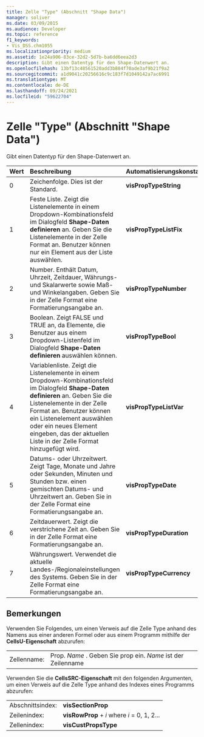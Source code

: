 ```yaml
---
title: Zelle "Type" (Abschnitt "Shape Data")
manager: soliver
ms.date: 03/09/2015
ms.audience: Developer
ms.topic: reference
f1_keywords:
- Vis_DSS.chm1055
ms.localizationpriority: medium
ms.assetid: 1e24a906-83ce-32d2-5d7b-ba6dd6eea2d3
description: Gibt einen Datentyp für den Shape-Datenwert an.
ms.openlocfilehash: 13bf13c48561520add3b884f70ade3af9b21f9a2
ms.sourcegitcommit: a1d9041c20256616c9c183f7d1049142a7ac6991
ms.translationtype: MT
ms.contentlocale: de-DE
ms.lasthandoff: 09/24/2021
ms.locfileid: "59622704"
---
```

# <a name="type-cell-shape-data-section"></a>Zelle "Type" (Abschnitt "Shape Data")

Gibt einen Datentyp für den Shape-Datenwert an.
  
|**Wert**|**Beschreibung**|**Automatisierungskonstante**|
|:-----|:-----|:-----|
|0  <br/> |Zeichenfolge. Dies ist der Standard.  <br/> |**visPropTypeString** <br/> |
|1  <br/> |Feste Liste. Zeigt die Listenelemente in einem Dropdown-Kombinationsfeld im Dialogfeld **Shape-Daten definieren** an. Geben Sie die Listenelemente in der Zelle Format an. Benutzer können nur ein Element aus der Liste auswählen.  <br/> |**visPropTypeListFix** <br/> |
|2  <br/> |Number. Enthält Datum, Uhrzeit, Zeitdauer, Währungs- und Skalarwerte sowie Maß- und Winkelangaben. Geben Sie in der Zelle Format eine Formatierungsangabe an.  <br/> |**visPropTypeNumber** <br/> |
|3  <br/> |Boolean. Zeigt FALSE und TRUE an, da Elemente, die Benutzer aus einem Dropdown-Listenfeld im Dialogfeld **Shape-Daten definieren** auswählen können.  <br/> |**visPropTypeBool** <br/> |
|4   <br/> |Variablenliste. Zeigt die Listenelemente in einem Dropdown-Kombinationsfeld im Dialogfeld **Shape-Daten definieren** an. Geben Sie die Listenelemente in der Zelle Format an. Benutzer können ein Listenelement auswählen oder ein neues Element eingeben, das der aktuellen Liste in der Zelle Format hinzugefügt wird.  <br/> |**visPropTypeListVar** <br/> |
|5  <br/> |Datums- oder Uhrzeitwert. Zeigt Tage, Monate und Jahre oder Sekunden, Minuten und Stunden bzw. einen gemischten Datums- und Uhrzeitwert an. Geben Sie in der Zelle Format eine Formatierungsangabe an.  <br/> |**visPropTypeDate** <br/> |
|6   <br/> |Zeitdauerwert. Zeigt die verstrichene Zeit an. Geben Sie in der Zelle Format eine Formatierungsangabe an.  <br/> |**visPropTypeDuration** <br/> |
|7   <br/> |Währungswert. Verwendet die aktuelle Landes-/Regionaleinstellungen des Systems. Geben Sie in der Zelle Format eine Formatierungsangabe an.  <br/> |**visPropTypeCurrency** <br/> |
   
## <a name="remarks"></a>Bemerkungen

Verwenden Sie Folgendes, um einen Verweis auf die Zelle Type anhand des Namens aus einer anderen Formel oder aus einem Programm mithilfe der **CellsU-Eigenschaft** abzurufen: 
  
|||
|:-----|:-----|
|Zellenname:  <br/> |Prop. *Name*  . Geben Sie prop ein.  *Name*  ist der Zeilenname  <br/> |
   
Verwenden Sie die **CellsSRC-Eigenschaft** mit den folgenden Argumenten, um einen Verweis auf die Zelle Type anhand des Indexes eines Programms abzurufen: 
  
|||
|:-----|:-----|
|Abschnittsindex:  <br/> |**visSectionProp** <br/> |
|Zeilenindex:  <br/> |**visRowProp**  +   *i* where *i* = 0, 1, 2...  <br/> |
|Zellenindex:  <br/> |**visCustPropsType** <br/> |
   

